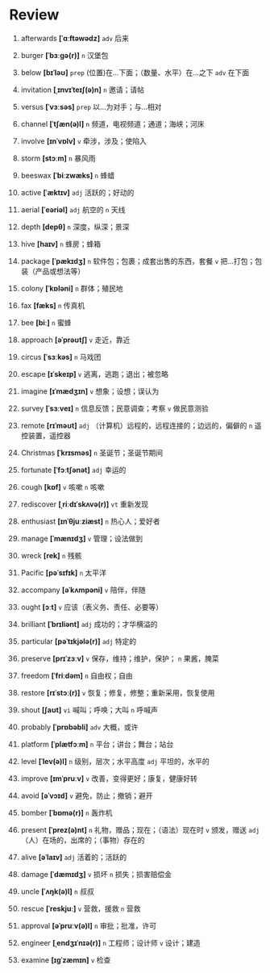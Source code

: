 # Review
1. afterwards **[ˈɑːftəwədz]** `adv` 后来

2. burger **[ˈbɜːɡə(r)]** `n` 汉堡包

3. below **[bɪˈləʊ]** `prep` (位置)在...下面；（数量、水平）在...之下 `adv` 在下面

4. invitation **[ˌɪnvɪˈteɪʃ(ə)n]** `n` 邀请；请帖

5. versus **[ˈvɜːsəs]** `prep` 以...为对手；与...相对

6. channel **[ˈtʃæn(ə)l]** `n` 频道，电视频道；通道；海峡；河床

7. involve **[ɪnˈvɒlv]** `v` 牵涉，涉及；使陷入

8. storm **[stɔːm]** `n` 暴风雨

9. beeswax **[ˈbiːzwæks]** `n` 蜂蜡

10. active **[ˈæktɪv]** `adj` 活跃的；好动的

11. aerial **[ˈeəriəl]** `adj` 航空的 `n` 天线

12. depth **[depθ]** `n` 深度，纵深；景深

13. hive **[haɪv]** `n` 蜂房；蜂箱

14. package **[ˈpækɪdʒ]** `n` 软件包；包裹；成套出售的东西，套餐 `v` 把...打包；包装（产品或想法等）

15. colony **[ˈkɒləni]** `n` 群体；殖民地

16. fax **[fæks]** `n` 传真机

17. bee **[biː]** `n` 蜜蜂

18. approach **[əˈprəʊtʃ]** `v` 走近，靠近

19. circus **[ˈsɜːkəs]** `n` 马戏团

20. escape **[ɪˈskeɪp]** `v` 逃离，逃跑；退出；被忽略

21. imagine **[ɪˈmædʒɪn]** `v` 想象；设想；误认为

22. survey **[ˈsɜːveɪ]** `n` 信息反馈；民意调查；考察 `v` 做民意测验

23. remote **[rɪˈməʊt]** `adj` （计算机）远程的，远程连接的；边远的，偏僻的 `n` 遥控装置，遥控器

24. Christmas **[ˈkrɪsməs]** `n` 圣诞节；圣诞节期间

25. fortunate **[ˈfɔːtʃənət]** `adj` 幸运的

26. cough **[kɒf]** `v` 咳嗽 `n` 咳嗽

27. rediscover **[ˌriːdɪˈskʌvə(r)]** `vt` 重新发现

28. enthusiast **[ɪnˈθjuːziæst]** `n` 热心人；爱好者

29. manage **[ˈmænɪdʒ]** `v` 管理；设法做到

30. wreck **[rek]** `n` 残骸

31. Pacific **[pəˈsɪfɪk]** `n` 太平洋

32. accompany **[əˈkʌmpəni]** `v` 陪伴，伴随

33. ought **[ɔːt]** `v` 应该（表义务、责任、必要等）

34. brilliant **[ˈbrɪliənt]** `adj` 成功的；才华横溢的

35. particular **[pəˈtɪkjələ(r)]** `adj` 特定的

36. preserve **[prɪˈzɜːv]** `v` 保存，维持；维护，保护； `n` 果酱，腌菜

37. freedom **[ˈfriːdəm]** `n` 自由权；自由

38. restore **[rɪˈstɔː(r)]** `v` 恢复；修复，修整；重新采用，恢复使用

39. shout **[ʃaʊt]** `vi` 喊叫；呼唤；大叫 `n` 呼喊声

40. probably **[ˈprɒbəbli]** `adv` 大概，或许

41. platform **[ˈplætfɔːm]** `n` 平台；讲台；舞台；站台

42. level **[ˈlev(ə)l]** `n` 级别，层次；水平高度 `adj` 平坦的，水平的

43. improve **[ɪmˈpruːv]** `v` 改善，变得更好；康复，健康好转

44. avoid **[əˈvɔɪd]** `v` 避免，防止；撤销；避开

45. bomber **[ˈbɒmə(r)]** `n` 轰炸机

46. present **[ˈprez(ə)nt]** `n` 礼物，赠品；现在；（语法）现在时 `v` 颁发，赠送 `adj` （人）在场的，出席的；（事物）存在的

47. alive **[əˈlaɪv]** `adj` 活着的；活跃的

48. damage **[ˈdæmɪdʒ]** `v` 损坏 `n` 损失；损害赔偿金

49. uncle **[ˈʌŋk(ə)l]** `n` 叔叔

50. rescue **[ˈreskjuː]** `v` 营救，援救 `n` 营救

51. approval **[əˈpruːv(ə)l]** `n` 审批；批准，许可

52. engineer **[ˌendʒɪˈnɪə(r)]** `n` 工程师；设计师 `v` 设计；建造

53. examine **[ɪɡˈzæmɪn]** `v` 检查

